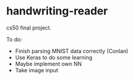 # handwriting-reader

cs50 final project.

To do:
- Finish parsing MNIST data correctly (Conlan)
- Use Keras to do some learning
- Maybe implement own NN
- Take image input